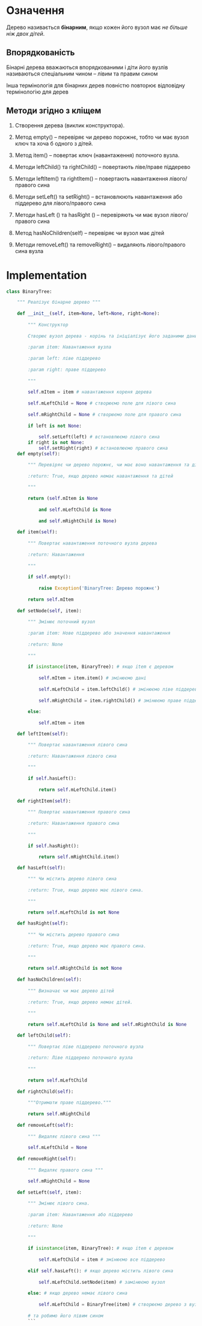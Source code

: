 # Означення
Дерево називається __бінарним__, якщо кожен
його вузол має _не більше ніж двох дітей_.

## Впорядкованість
Бінарні дерева вважаються
впорядкованими і діти його вузлів
називаються спеціальним чином – лівим
та правим сином

Інша термінологія для бінарних дерев
повністю повторює відповідну
термінологію для дерев



## Методи згідно з кліщем
1) Створення дерева (виклик конструктора).

2) Метод empty() – перевіряє чи дерево порожнє, тобто чи має вузол ключ та хоча б одного з дітей.

3) Метод item() – повертає ключ (навантаження) поточного вузла.

4) Методи leftChild() та rightChild() – повертають ліве/праве піддерево

5) Методи leftItem() та rightItem() – повертають навантаження лівого/правого сина

6) Методи setLeft() та setRight() – встановлюють навантаження або піддерево для лівого/правого сина

7) Методи hasLeft () та hasRight () – перевіряють чи має вузол лівого/правого сина

8) Метод hasNoChildren(self) – перевіряє чи вузол має дітей

9) Методи removeLeft() та removeRight() – видаляють лівого/правого сина вузла

# Implementation

```python
class BinaryTree:

	""" Реалізує бінарне дерево """
	
	def __init__(self, item=None, left=None, right=None):
	
		""" Конструктор
			
		Створює вузол дерева - корінь та ініціалізує його заданими даними
		
		:param item: Навантаження вузла
		
		:param left: ліве піддерево
		
		:param right: праве піддерево
		
		"""
		
		self.mItem = item # навантаження кореня дерева
		
		self.mLeftChild = None # створюємо поле для лівого сина
		
		self.mRightChild = None # створюємо поле для правого сина
		
		if left is not None:
		
			self.setLeft(left) # встановлюємо лівого сина
		if right is not None:
			self.setRight(right) # встановлюємо правого сина
	def empty(self):

		""" Перевіряє чи дерево порожнє, чи має воно навантаження та дітей
		
		:return: True, якщо дерево немає навантаження та дітей
		
		"""
		
		return (self.mItem is None
		
			and self.mLeftChild is None
		
			and self.mRightChild is None)
		
	def item(self):
		
		""" Повертає навантаження поточного вузла дерева
		
		:return: Навантаження
		
		"""
		
		if self.empty():
		
			raise Exception('BinaryTree: Дерево порожнє')
		
		return self.mItem
		
	def setNode(self, item):
		
		""" Змінює поточний вузол
		
		:param item: Нове піддерево або значення навантаження
		
		:return: None
		
		"""
		
		if isinstance(item, BinaryTree): # якщо item є деревом
		
			self.mItem = item.item() # змінюємо дані
			
			self.mLeftChild = item.leftChild() # змінюємо ліве піддерево
			
			self.mRightChild = item.rightChild() # змінюємо праве піддерево
			
		else:
		
			self.mItem = item

	def leftItem(self):

		""" Повертає навантаження лівого сина
		
		:return: Навантаження лівого сина
		
		"""
		
		if self.hasLeft():
		
			return self.mLeftChild.item()
		
	def rightItem(self):
		
		""" Повертає навантаження правого сина
		
		:return: Навантаження правого сина
		
		"""
		
		if self.hasRight():
		
			return self.mRightChild.item()

	def hasLeft(self):

		""" Чи містить дерево лівого сина
		
		:return: True, якщо дерево має лівого сина.
		
		"""
		
		return self.mLeftChild is not None

	def hasRight(self):
	
		""" Чи містить дерево правого сина
		
		:return: True, якщо дерево має правого сина.
		
		"""
		
		return self.mRightChild is not None
	
	def hasNoChildren(self):
	
		""" Визначає чи має дерево дітей
		
		:return: True, якщо дерево немає дітей.
		
		"""
		
		return self.mLeftChild is None and self.mRightChild is None

	def leftChild(self):
		
		""" Повертає ліве піддерево поточного вузла
		
		:return: Ліве піддерево поточного вузла
		
		"""
		
		return self.mLeftChild
		
	def rightChild(self):
		
		"""Отримати праве піддерево."""
		
		return self.mRightChild
		
	def removeLeft(self):
		
		""" Видаляє лівого сина """
		
		self.mLeftChild = None
		
	def removeRight(self):
		
		""" Видаляє правого сина """

		self.mRightChild = None
		
	def setLeft(self, item):
		
		""" Змінює лівого сина.
		
		:param item: Навантаження або піддерево
		
		:return: None
		
		"""
		
		if isinstance(item, BinaryTree): # якщо item є деревом
		
			self.mLeftChild = item # змінюємо все піддерево
		
		elif self.hasLeft(): # якщо дерево містить лівого сина
		
			self.mLeftChild.setNode(item) # замінюємо вузол
		
		else: # якщо дерево немає лівого сина
		
			self.mLeftChild = BinaryTree(item) # створюємо дерево з вузлом item
		
		# та робимо його лівим сином
		```